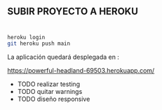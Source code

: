 ## SUBIR PROYECTO A HEROKU
# 

```bash
heroku login
git heroku push main
```

La aplicación quedará desplegada en :

https://powerful-headland-69503.herokuapp.com/


- TODO realizar testing
- TODO quitar warnings
- TODO diseño responsive